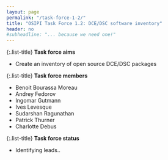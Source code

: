 ```yaml
---
layout: page
permalink: "/task-force-1-2/"
title: "OSIPI Task Force 1.2: DCE/DSC software inventory"
header: no
#subheadline: "... because we need one!"
---
```


{:.list-title}
**Task force aims**

- Create an inventory of open source DCE/DSC packages

{:.list-title}
**Task force members**

- Benoit Bourassa Moreau
- Andrey Fedorov
- Ingomar Gutmann
- Ives Levesque
- Sudarshan Ragunathan
- Patrick Thurner
- Charlotte Debus

{:.list-title}
**Task force status**  

- Identifying leads..

